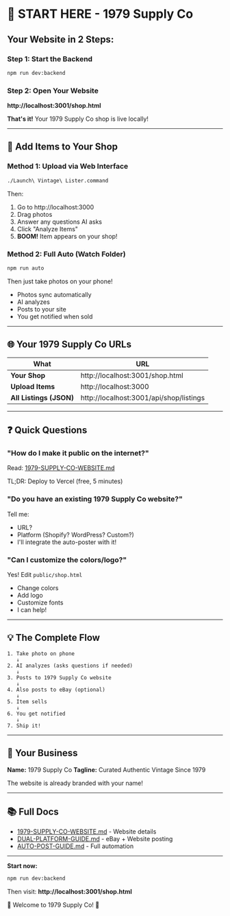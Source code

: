 # 🚀 START HERE - 1979 Supply Co

## Your Website in 2 Steps:

### Step 1: Start the Backend
```bash
npm run dev:backend
```

### Step 2: Open Your Website
**http://localhost:3001/shop.html**

**That's it!** Your 1979 Supply Co shop is live locally!

---

## 📸 Add Items to Your Shop

### Method 1: Upload via Web Interface

```bash
./Launch\ Vintage\ Lister.command
```

Then:
1. Go to http://localhost:3000
2. Drag photos
3. Answer any questions AI asks
4. Click "Analyze Items"
5. **BOOM!** Item appears on your shop!

### Method 2: Full Auto (Watch Folder)

```bash
npm run auto
```

Then just take photos on your phone!
- Photos sync automatically
- AI analyzes
- Posts to your site
- You get notified when sold

---

## 🌐 Your 1979 Supply Co URLs

| What | URL |
|------|-----|
| **Your Shop** | http://localhost:3001/shop.html |
| **Upload Items** | http://localhost:3000 |
| **All Listings (JSON)** | http://localhost:3001/api/shop/listings |

---

## ❓ Quick Questions

### "How do I make it public on the internet?"

Read: [1979-SUPPLY-CO-WEBSITE.md](1979-SUPPLY-CO-WEBSITE.md)

TL;DR: Deploy to Vercel (free, 5 minutes)

### "Do you have an existing 1979 Supply Co website?"

Tell me:
- URL?
- Platform (Shopify? WordPress? Custom?)
- I'll integrate the auto-poster with it!

### "Can I customize the colors/logo?"

Yes! Edit `public/shop.html`
- Change colors
- Add logo
- Customize fonts
- I can help!

---

## 💡 The Complete Flow

```
1. Take photo on phone
   ↓
2. AI analyzes (asks questions if needed)
   ↓
3. Posts to 1979 Supply Co website
   ↓
4. Also posts to eBay (optional)
   ↓
5. Item sells
   ↓
6. You get notified
   ↓
7. Ship it!
```

---

## 🎨 Your Business

**Name:** 1979 Supply Co
**Tagline:** Curated Authentic Vintage Since 1979

The website is already branded with your name!

---

## 📚 Full Docs

- [1979-SUPPLY-CO-WEBSITE.md](1979-SUPPLY-CO-WEBSITE.md) - Website details
- [DUAL-PLATFORM-GUIDE.md](DUAL-PLATFORM-GUIDE.md) - eBay + Website posting
- [AUTO-POST-GUIDE.md](AUTO-POST-GUIDE.md) - Full automation

---

**Start now:**
```bash
npm run dev:backend
```

Then visit: **http://localhost:3001/shop.html**

🎨 Welcome to 1979 Supply Co! 🎨
